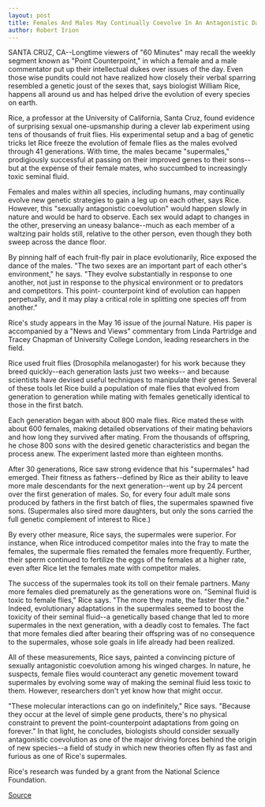 ```yaml
---
layout: post
title: Females And Males May Continually Coevolve In An Antagonistic Dance, According To Study On Fruit Flies
author: Robert Irion
---
```


SANTA CRUZ, CA--Longtime viewers of "60 Minutes" may recall the  weekly segment known as "Point Counterpoint," in which a female  and a male commentator put up their intellectual dukes over issues  of the day. Even those wise pundits could not have realized how  closely their verbal sparring resembled a genetic joust of the sexes  that, says biologist William Rice, happens all around us and has  helped drive the evolution of every species on earth.

Rice, a professor at the University of California, Santa Cruz,  found evidence of surprising sexual one-upsmanship during a clever  lab experiment using tens of thousands of fruit flies. His  experimental setup and a bag of genetic tricks let Rice freeze the  evolution of female flies as the males evolved through 41  generations. With time, the males became "supermales," prodigiously  successful at passing on their improved genes to their sons--but at  the expense of their female mates, who succumbed to increasingly  toxic seminal fluid.

Females and males within all species, including humans, may  continually evolve new genetic strategies to gain a leg up on each  other, says Rice. However, this "sexually antagonistic coevolution"  would happen slowly in nature and would be hard to observe. Each  sex would adapt to changes in the other, preserving an uneasy  balance--much as each member of a waltzing pair holds still,  relative to the other person, even though they both sweep across the  dance floor.

By pinning half of each fruit-fly pair in place evolutionarily,  Rice exposed the dance of the males. "The two sexes are an  important part of each other's environment," he says. "They evolve  substantially in response to one another, not just in response to the  physical environment or to predators and competitors. This point- counterpoint kind of evolution can happen perpetually, and it may  play a critical role in splitting one species off from another."

Rice's study appears in the May 16 issue of the journal Nature.  His paper is accompanied by a "News and Views" commentary from  Linda Partridge and Tracey Chapman of University College London,  leading researchers in the field.

Rice used fruit flies (Drosophila melanogaster) for his work  because they breed quickly--each generation lasts just two weeks-- and because scientists have devised useful techniques to manipulate  their genes. Several of these tools let Rice build a population of  male flies that evolved from generation to generation while mating  with females genetically identical to those in the first batch.

Each generation began with about 800 male flies. Rice mated  these with about 600 females, making detailed observations of their  mating behaviors and how long they survived after mating. From the  thousands of offspring, he chose 800 sons with the desired genetic  characteristics and began the process anew. The experiment lasted  more than eighteen months.

After 30 generations, Rice saw strong evidence that his  "supermales" had emerged. Their fitness as fathers--defined by Rice  as their ability to leave more male descendants for the next  generation--went up by 24 percent over the first generation of  males. So, for every four adult male sons produced by fathers in the  first batch of flies, the supermales spawned five sons. (Supermales  also sired more daughters, but only the sons carried the full genetic  complement of interest to Rice.)

By every other measure, Rice says, the supermales were  superior. For instance, when Rice introduced competitor males into  the fray to mate the females, the supermale flies remated the  females more frequently. Further, their sperm continued to fertilize  the eggs of the females at a higher rate, even after Rice let the  females mate with competitor males.

The success of the supermales took its toll on their female  partners. Many more females died prematurely as the generations  wore on. "Seminal fluid is toxic to female flies," Rice says. "The  more they mate, the faster they die." Indeed, evolutionary  adaptations in the supermales seemed to boost the toxicity of their  seminal fluid--a genetically based change that led to more  supermales in the next generation, with a deadly cost to females.  The fact that more females died after bearing their offspring was of  no consequence to the supermales, whose sole goals in life already  had been realized.

All of these measurements, Rice says, painted a convincing  picture of sexually antagonistic coevolution among his winged  charges. In nature, he suspects, female flies would counteract any  genetic movement toward supermales by evolving some way of  making the seminal fluid less toxic to them. However, researchers  don't yet know how that might occur.

"These molecular interactions can go on indefinitely," Rice  says. "Because they occur at the level of simple gene products,  there's no physical constraint to prevent the point-counterpoint  adaptations from going on forever." In that light, he concludes,  biologists should consider sexually antagonistic coevolution as one  of the major driving forces behind the origin of new species--a field  of study in which new theories often fly as fast and furious as one  of Rice's supermales.

Rice's research was funded by a grant from the National  Science Foundation.

[Source](http://www1.ucsc.edu/news_events/press_releases/archive/95-96/05-96/051596-UCSC_biologist_stud.html "Permalink to 051596-UCSC_biologist_stud")
